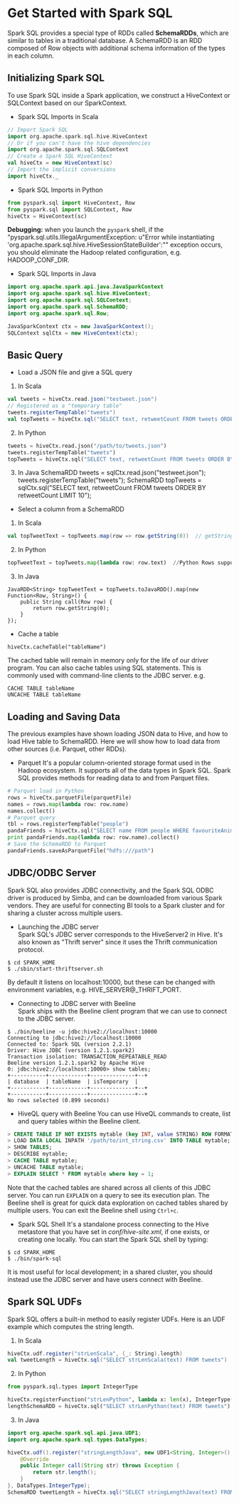 # Get Started with Spark SQL
Spark SQL provides a special type of RDDs called **SchemaRDDs**, which are similar to tables in a traditional database. A SchemaRDD is an RDD composed of Row objects with additional schema information of the types in each column.

## Initializing Spark SQL
To use Spark SQL inside a Spark application, we construct a HiveContext or SQLContext based on our SparkContext.
- Spark SQL Imports in Scala
```scala
// Import Spark SQL
import org.apache.spark.sql.hive.HiveContext
// Or if you can't have the hive dependencies
import org.apache.spark.sql.SQLContext
// Create a Spark SQL HiveContext
val hiveCtx = new HiveContext(sc)
// Import the implicit conversions
import hiveCtx._
```

- Spark SQL Imports in Python
```python
from pyspark.sql import HiveContext, Row
from pyspark.sql import SQLContext, Row
hiveCtx = HiveContext(sc)
```
**Debugging:** when you launch the `pyspark` shell, if the "pyspark.sql.utils.IllegalArgumentException: u"Error while instantiating 'org.apache.spark.sql.hive.HiveSessionStateBuilder':"" exception occurs, you should eliminate the Hadoop related configuration, e.g. HADOOP_CONF_DIR.

- Spark SQL Imports in Java
```java
import org.apache.spark.api.java.JavaSparkContext
import org.apache.spark.sql.hive.HiveContext;
import org.apache.spark.sql.SQLContext;
import org.apache.spark.sql.SchemaRDD;
import org.apache.spark.sql.Row;

JavaSparkContext ctx = new JavaSparkContext();
SQLContext sqlCtx = new HiveContext(ctx);
```

## Basic Query
- Load a JSON file and give a SQL query
1. In Scala
```scala
val tweets = hiveCtx.read.json("testweet.json")
// Registered as a "temporary table"
tweets.registerTempTable("tweets")
val topTweets = hiveCtx.sql("SELECT text, retweetCount FROM tweets ORDER BY retweetCount LIMIT 10")
```

2. In Python
```python
tweets = hiveCtx.read.json("/path/to/tweets.json")
tweets.registerTempTable("tweets")
topTweets = hiveCtx.sql("SELECT text, retweetCount FROM tweets ORDER BY retweetCount LIMIT 10")
```

3. In Java
SchemaRDD tweets = sqlCtx.read.json("testweet.json");
tweets.registerTempTable("tweets");
SchemaRDD topTweets = sqlCtx.sql("SELECT text, retweetCount FROM tweets ORDER BY retweetCount LIMIT 10");

- Select a column from a SchemaRDD
1. In Scala
```scala
val topTweetText = topTweets.map(row => row.getString(0))  // getString(0) would return field 0 as a string
```

2. In Python
```python
topTweetText = topTweets.map(lambda row: row.text)  //Python Rows support named access to their fields, row.column_name
```

3. In Java
```
JavaRDD<String> topTweetText = topTweets.toJavaRDD().map(new Function<Row, String>() {
	public String call(Row row) {
		return row.getString(0);
	}
});
```

- Cache a table
```
hiveCtx.cacheTable("tableName")
```
The cached table will remain in memory only for the life of our driver program. You can also cache tables using SQL statements. This is commonly used with command-line clients to the JDBC server. e.g.
```
CACHE TABLE tableName
UNCACHE TABLE tableName
```

## Loading and Saving Data
The previous examples have shown loading JSON data to Hive, and how to load Hive table to SchemaRDD. Here we will show how to load data from other sources (i.e. Parquet, other RDDs).

- Parquet
It's a popular column-oriented storage format used in the Hadoop ecosystem. It supports all of the data types in Spark SQL. Spark SQL provides methods for reading data to and from Parquet files.
```python
# Parquet load in Python
rows = hiveCtx.parquetFile(parquetFile)
names = rows.map(lambda row: row.name)
names.collect()
# Parquet query
tbl = rows.registerTempTable("people")
pandaFriends = hiveCtx.sql("SELECT name FROM people WHERE favouriteAnimal = \"panda\"")
print pandaFriends.map(lambda row: row.name).collect()
# Save the SchemaRDD to Parquet
pandaFriends.saveAsParquetFile("hdfs:///path")
```

## JDBC/ODBC Server 
Spark SQL also provides JDBC connectivity, and the Spark SQL ODBC driver is produced by Simba, and can be downloaded from various Spark vendors. They are useful for connecting BI tools to a Spark cluster and for sharing a cluster across multiple users. 
- Launching the JDBC server  
Spark SQL's JDBC server corresponds to the HiveServer2 in Hive. It's also known as "Thrift server" since it uses the Thrift communication protocol.
```
$ cd SPARK_HOME
$ ./sbin/start-thriftserver.sh
```
By default it listens on localhost:10000, but these can be changed with environment variables, e.g. HIVE_SERVER@_THRIFT_PORT.

- Connecting to JDBC server with Beeline  
Spark ships with the Beeline client program that we can use to connect to the JDBC server.
```
$ ./bin/beeline -u jdbc:hive2://localhost:10000
Connecting to jdbc:hive2://localhost:10000
Connected to: Spark SQL (version 2.2.1)
Driver: Hive JDBC (version 1.2.1.spark2)
Transaction isolation: TRANSACTION_REPEATABLE_READ
Beeline version 1.2.1.spark2 by Apache Hive
0: jdbc:hive2://localhost:10000> show tables;
+-----------+------------+--------------+--+
| database  | tableName  | isTemporary  |
+-----------+------------+--------------+--+
+-----------+------------+--------------+--+
No rows selected (0.899 seconds)
```

- HiveQL query with Beeline
You can use HiveQL commands to create, list and query tables within the Beeline client.  
```sql
> CREATE TABLE IF NOT EXISTS mytable (key INT, value STRING) ROW FORMAT DELIMITED FIELDS TERMINATED BY ',';
> LOAD DATA LOCAL INPATH '/path/to/int_string.csv' INTO TABLE mytable;
> SHOW TABLES;
> DESCRIBE mytable;
> CACHE TABLE mytable;
> UNCACHE TABLE mytable;
> EXPLAIN SELECT * FROM mytable where key = 1;
```
Note that the cached tables are shared across all clients of this JDBC server. You can run `EXPLAIN` on a query to see its execution plan. The Beeline shell is great for quick data exploration on cached tables shared by multiple users. You can exit the Beeline shell using `Ctrl+c`.  

- Spark SQL Shell
It's a standalone process connecting to the Hive metastore that you have set in *conf/hive-site.xml*, if one exists, or creating one locally. You can start the Spark SQL shell by typing:
```
$ cd SPARK_HOME
$ ./bin/spark-sql
```
It is most useful for local development; in a shared cluster, you should instead use the JDBC server and have users connect with Beeline.

## Spark SQL UDFs
Spark SQL offers a built-in method to easily register UDFs. Here is an UDF example which computes the string length.
1. In Scala
```scala
hiveCtx.udf.register("strLenScala", (_: String).length)
val tweetLength = hiveCtx.sql("SELECT strLenScala(text) FROM tweets")
```

2. In Python
```python
from pyspark.sql.types import IntegerType

hiveCtx.registerFunction("strLenPython", lambda x: len(x), IntegerType())
lengthSchemaRDD = hiveCtx.sql("SELECT strLenPython(text) FROM tweets")
```

3. In Java
```java
import org.apache.spark.sql.api.java.UDF1;
import org.apache.spark.sql.types.DataTypes;

hiveCtx.udf().register("stringLengthJava", new UDF1<String, Integer>() {
	@Override
	public Integer call(String str) throws Exception {
		return str.length();
	}
}, DataTypes.IntegerType);
SchemaRDD tweetLength = hiveCtx.sql("SELECT stringLengthJava(text) FROM tweets");
```



